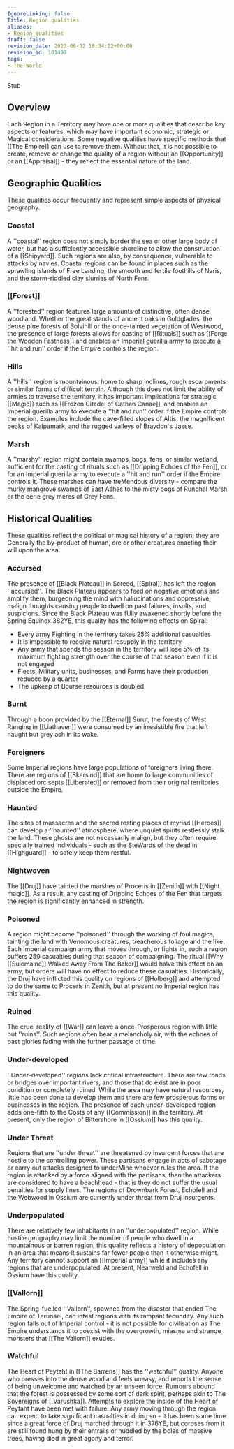 ```yaml
---
IgnoreLinking: false
Title: Region qualities
aliases:
- Region_qualities
draft: false
revision_date: 2023-06-02 18:34:22+00:00
revision_id: 101497
tags:
- The-World
---
```


Stub
## Overview
Each Region in a Territory may have one or more qualities that describe key aspects or features, which may have important economic, strategic or Magical considerations. 
Some negative qualities have specific methods that [[The Empire]] can use to remove them. Without that, it is not possible to create, remove or change the quality of a region without an [[Opportunity]] or an [[Appraisal]] - they reflect the essential nature of the land.
## Geographic Qualities
These qualities occur frequently and represent simple aspects of physical geography.
### Coastal
A ''coastal'' region does not simply border the sea or other large body of water, but has a sufficiently accessible shoreline to allow the construction of a [[Shipyard]]. Such regions are also, by consequence, vulnerable to attacks by navies. Coastal regions can be found in places such as the sprawling islands of Free Landing, the smooth and fertile foothills of Naris, and the storm-riddled clay slurries of North Fens.
### [[Forest]]
A ''forested'' region features large amounts of distinctive, often dense woodland. Whether the great stands of ancient oaks in Goldglades, the dense pine forests of Solvihill or the once-tainted vegetation of Westwood, the presence of large forests allows for casting of [[Rituals]] such as [[Forge the Wooden Fastness]] and enables an Imperial guerilla army to execute a ''hit and run'' order if the Empire controls the region.
### Hills
A ''hills'' region is mountainous, home to sharp inclines, rough escarpments or similar forms of difficult terrain. Although this does not limit the ability of armies to traverse the territory, it has important implications for strategic [[Magic]] such as [[Frozen Citadel of Cathan Canae]], and enables an Imperial guerilla army to execute a ''hit and run'' order if the Empire controls the region. Examples include the cave-filled slopes of Altis, the magnificent peaks of Kalpamark, and the rugged valleys of Braydon's Jasse.
### Marsh
A ''marshy'' region might contain swamps, bogs, fens, or similar wetland, sufficient for the casting of rituals such as [[Dripping Echoes of the Fen]], or for an Imperial guerilla army to execute a ''hit and run'' order if the Empire controls it. These marshes can have treMendous diversity - compare the murky mangrove swamps of East Ashes to the misty bogs of Rundhal Marsh or the eerie grey meres of Grey Fens.
## Historical Qualities
These qualities reflect the political or magical history of a region; they are Generally the by-product of human, orc or other creatures enacting their will upon the area.
### Accursèd
The presence of  [[Black Plateau]] in Screed, [[Spiral]] has left the region ''accursèd''. The  Black Plateau appears to feed on negative emotions and amplify them, burgeoning the mind with hallucinations and oppressive, malign thoughts causing people to dwell on past failures, insults, and suspicions. Since the  Black Plateau was fUlly awakened shortly before the Spring Equinox 382YE, this quality has the following effects on Spiral:
* Every army Fighting in the territory takes 25% additional casualties
* It is impossible to receive natural resupply in the territory
* Any army that spends the season in the territory will lose 5% of its maximum fighting strength over the course of that season even if it is not engaged
* Fleets, Military units, businesses, and Farms have their production reduced by a quarter
* The upkeep of Bourse resources is doubled
### Burnt
Through a boon provided by the [[Eternal]] Surut, the forests of West Ranging in [[Liathaven]] were consumed by an irresistible fire that left naught but grey ash in its wake.
### Foreigners
Some Imperial regions have large populations of foreigners living there. There are regions of [[Skarsind]] that are home to large communities of displaced orc septs [[Liberated]] or removed from their original territories outside the Empire.
### Haunted
The sites of massacres and the sacred resting places of myriad [[Heroes]] can develop a ''haunted'' atmosphere, where unquiet spirits restlessly stalk the land. These ghosts are not necessarily malign, but they often require specially trained individuals - such as the SteWards of the dead in [[Highguard]] - to safely keep them restful.
### Nightwoven
The [[Druj]] have tainted the marshes of Proceris in [[Zenith]] with [[Night magic]]. As a result, any casting of Dripping Echoes of the Fen that targets the region is significantly enhanced in strength.
### Poisoned
A region might become ''poisoned'' through the working of foul magics, tainting the land with Venomous creatures, treacherous foliage and the like. Each Imperial campaign army that moves through, or fights in, such a region suffers 250 casualties during that season of campaigning. The ritual [[Why [[Sulemaine]] Walked Away From The Baker]] would halve this effect on an army, but orders will have no effect to reduce these casualties. Historically, the Druj have inflicted this quality on regions of [[Holberg]] and attempted to do the same to Proceris in Zenith, but at present no Imperial region has this quality.
### Ruined
The cruel reality of [[War]] can leave a once-Prosperous region with little but ''ruins''. Such regions often bear a melancholy air, with the echoes of past glories fading with the further passage of time.
### Under-developed
''Under-developed'' regions lack critical infrastructure. There are few roads or bridges over important rivers, and those that do exist are in poor condition or completely ruined. While the area may have natural resources, little has been done to develop them and there are few prosperous farms or businesses in the region. The presence of each under-developed region adds one-fifth to the Costs of any [[Commission]] in the territory. At present, only the region of Bittershore in [[Ossium]] has this quality.
### Under Threat
Regions that are ''under threat'' are threatened by insurgent forces that are hostile to the controlling power. These partisans engage in acts of sabotage or carry out attacks designed to underMine whoever rules the area. If the region is attacked by a force aligned with the partisans, then the attackers are considered to have a beachhead - that is they do not suffer the usual penalties for supply lines. The regions of Drownbark Forest, Echofell and the Webwood in Ossium are currently under threat from Druj insurgents.
### Underpopulated
There are relatively few inhabitants in an ''underpopulated'' region. While hostile geography may limit the number of people who dwell in a mountainous or barren region, this quality reflects a history of depopulation in an area that means it sustains far fewer people than it otherwise might. Any territory cannot support an [[Imperial army]] while it includes any regions that are underpopulated. At present, Nearweld and Echofell in Ossium have this quality.
### [[Vallorn]]
The Spring-fuelled ''Vallorn'', spawned from the disaster that ended The Empire of Terunael, can infest regions with its rampant fecundity. Any such region falls out of Imperial control - it is not possible for civilisation as The Empire understands it to coexist with the overgrowth, miasma and strange monsters that [[The Vallorn]] exudes.
### Watchful
The Heart of Peytaht in [[The Barrens]] has the ''watchful'' quality. Anyone who presses into the dense woodland feels uneasy, and reports the sense of being unwelcome and watched by an unseen force. Rumours abound that the forest is possessed by some sort of dark spirit, perhaps akin to The Sovereigns of [[Varushka]].
Attempts to explore the inside of the Heart of Peytaht have been met with failure. Any army moving through the region can expect to take significant casualties in doing so - it has been some time since a great force of Druj marched through it in 376YE, but corpses from it are still found hung by their entrails or huddled by the boles of massive trees, having died in great agony and terror.